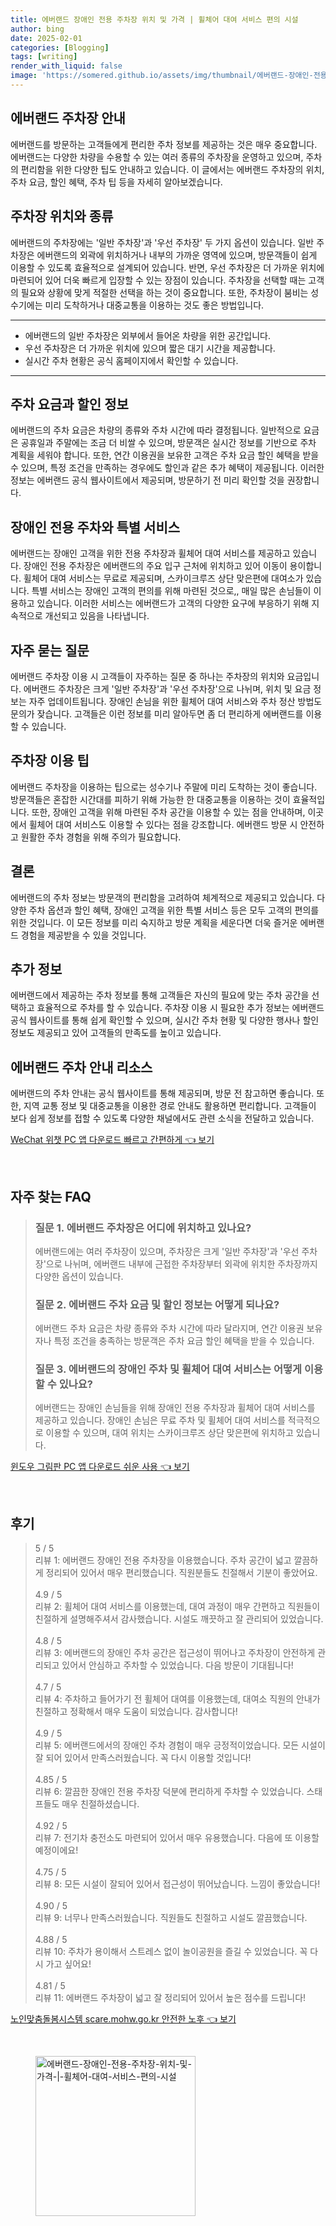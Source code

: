 ```yaml
---
title: 에버랜드 장애인 전용 주차장 위치 및 가격 | 휠체어 대여 서비스 편의 시설
author: bing
date: 2025-02-01
categories: [Blogging]
tags: [writing]
render_with_liquid: false
image: 'https://somered.github.io/assets/img/thumbnail/에버랜드-장애인-전용-주차장-위치-및-가격-|-휠체어-대여-서비스-편의-시설.webp'
---
```



<h2 id='에버랜드 주차장 안내'>에버랜드 주차장 안내</h2>

<p>에버랜드를 방문하는 고객들에게 편리한 주차 정보를 제공하는 것은 매우 중요합니다. 에버랜드는 다양한 차량을 수용할 수 있는 여러 종류의 주차장을 운영하고 있으며, 주차의 편리함을 위한 다양한 팁도 안내하고 있습니다. 이 글에서는 에버랜드 주차장의 위치, 주차 요금, 할인 혜택, 주차 팁 등을 자세히 알아보겠습니다.</p>

<h2 id='주차장 위치와 종류'>주차장 위치와 종류</h2>

<p>에버랜드의 주차장에는 '일반 주차장'과 '우선 주차장' 두 가지 옵션이 있습니다. 일반 주차장은 에버랜드의 외곽에 위치하거나 내부의 가까운 영역에 있으며, 방문객들이 쉽게 이용할 수 있도록 효율적으로 설계되어 있습니다. 반면, 우선 주차장은 더 가까운 위치에 마련되어 있어 더욱 빠르게 입장할 수 있는 장점이 있습니다. 주차장을 선택할 때는 고객의 필요와 상황에 맞게 적절한 선택을 하는 것이 중요합니다. 또한, 주차장이 붐비는 성수기에는 미리 도착하거나 대중교통을 이용하는 것도 좋은 방법입니다.</p>

<hr />

<ul>
    <li>에버랜드의 일반 주차장은 외부에서 들어온 차량을 위한 공간입니다.</li>
    <li>우선 주차장은 더 가까운 위치에 있으며 짧은 대기 시간을 제공합니다.</li>
    <li>실시간 주차 현황은 공식 홈페이지에서 확인할 수 있습니다.</li>
</ul>

<hr />

<h2 id='주차 요금과 할인 정보'>주차 요금과 할인 정보</h2>

<p>에버랜드의 주차 요금은 차량의 종류와 주차 시간에 따라 결정됩니다. 일반적으로 요금은 공휴일과 주말에는 조금 더 비쌀 수 있으며, 방문객은 실시간 정보를 기반으로 주차 계획을 세워야 합니다. 또한, 연간 이용권을 보유한 고객은 주차 요금 할인 혜택을 받을 수 있으며, 특정 조건을 만족하는 경우에도 할인과 같은 추가 혜택이 제공됩니다. 이러한 정보는 에버랜드 공식 웹사이트에서 제공되며, 방문하기 전 미리 확인할 것을 권장합니다.</p>

<h2 id='장애인 전용 주차와 특별 서비스'>장애인 전용 주차와 특별 서비스</h2>

<p>에버랜드는 장애인 고객을 위한 전용 주차장과 휠체어 대여 서비스를 제공하고 있습니다. 장애인 전용 주차장은 에버랜드의 주요 입구 근처에 위치하고 있어 이동이 용이합니다. 휠체어 대여 서비스는 무료로 제공되며, 스카이크루즈 상단 맞은편에 대여소가 있습니다. 특별 서비스는 장애인 고객의 편의를 위해 마련된 것으로,, 매일 많은 손님들이 이용하고 있습니다. 이러한 서비스는 에버랜드가 고객의 다양한 요구에 부응하기 위해 지속적으로 개선되고 있음을 나타냅니다.</p>

<h2 id='자주 묻는 질문'>자주 묻는 질문</h2>

<p>에버랜드 주차장 이용 시 고객들이 자주하는 질문 중 하나는 주차장의 위치와 요금입니다. 에버랜드 주차장은 크게 '일반 주차장'과 '우선 주차장'으로 나뉘며, 위치 및 요금 정보는 자주 업데이트됩니다. 장애인 손님을 위한 휠체어 대여 서비스와 주차 정산 방법도 문의가 잦습니다. 고객들은 이런 정보를 미리 알아두면 좀 더 편리하게 에버랜드를 이용할 수 있습니다.</p>

<h2 id='주차장 이용 팁'>주차장 이용 팁</h2>

<p>에버랜드 주차장을 이용하는 팁으로는 성수기나 주말에 미리 도착하는 것이 좋습니다. 방문객들은 혼잡한 시간대를 피하기 위해 가능한 한 대중교통을 이용하는 것이 효율적입니다. 또한, 장애인 고객을 위해 마련된 주차 공간을 이용할 수 있는 점을 안내하며, 이곳에서 휠체어 대여 서비스도 이용할 수 있다는 점을 강조합니다. 에버랜드 방문 시 안전하고 원활한 주차 경험을 위해 주의가 필요합니다.</p>

<h2 id='결론'>결론</h2>

<p>에버랜드의 주차 정보는 방문객의 편리함을 고려하여 체계적으로 제공되고 있습니다. 다양한 주차 옵션과 할인 혜택, 장애인 고객을 위한 특별 서비스 등은 모두 고객의 편의를 위한 것입니다. 이 모든 정보를 미리 숙지하고 방문 계획을 세운다면 더욱 즐거운 에버랜드 경험을 제공받을 수 있을 것입니다.</p>

<h2 id='추가 정보'>추가 정보</h2>

<p>에버랜드에서 제공하는 주차 정보를 통해 고객들은 자신의 필요에 맞는 주차 공간을 선택하고 효율적으로 주차를 할 수 있습니다. 주차장 이용 시 필요한 추가 정보는 에버랜드 공식 웹사이트를 통해 쉽게 확인할 수 있으며, 실시간 주차 현황 및 다양한 행사나 할인 정보도 제공되고 있어 고객들의 만족도를 높이고 있습니다.</p>

<h2 id='에버랜드 주차 안내 리소스'>에버랜드 주차 안내 리소스</h2>

<p>에버랜드의 주차 안내는 공식 웹사이트를 통해 제공되며, 방문 전 참고하면 좋습니다. 또한, 지역 교통 정보 및 대중교통을 이용한 경로 안내도 활용하면 편리합니다. 고객들이 보다 쉽게 정보를 접할 수 있도록 다양한 채널에서도 관련 소식을 전달하고 있습니다.</p>


<p><a class="click-button" title="WeChat 위챗 PC 앱 다운로드 빠르고 간편하게" href="https://somered.github.io/posts/WeChat-%EC%9C%84%EC%B1%97-PC-%EC%95%B1-%EB%8B%A4%EC%9A%B4%EB%A1%9C%EB%93%9C-%EB%B9%A0%EB%A5%B4%EA%B3%A0-%EA%B0%84%ED%8E%B8%ED%95%98%EA%B2%8C/" rel="dofollow">WeChat 위챗 PC 앱 다운로드 빠르고 간편하게 👈 보기</a></p><br>
<h2 id='자주_찾는_FAQ'>자주 찾는 FAQ</h2>
<div itemscope="" itemtype="https://schema.org/FAQPage"> 
<blockquote> 
<div itemscope="" itemprop="mainEntity" itemtype="https://schema.org/Question"> 
<h3 itemprop="name">질문 1. 에버랜드 주차장은 어디에 위치하고 있나요?</h3> 
<div itemscope="" itemprop="acceptedAnswer" itemtype="https://schema.org/Answer"> 
<span itemprop="text"> 
<p>에버랜드에는 여러 주차장이 있으며, 주차장은 크게 '일반 주차장'과 '우선 주차장'으로 나뉘며, 에버랜드 내부에 근접한 주차장부터 외곽에 위치한 주차장까지 다양한 옵션이 있습니다.</p> 
</span> 
</div> 
</div> 

<div itemscope="" itemprop="mainEntity" itemtype="https://schema.org/Question"> 
<h3 itemprop="name">질문 2. 에버랜드 주차 요금 및 할인 정보는 어떻게 되나요?</h3> 
<div itemscope="" itemprop="acceptedAnswer" itemtype="https://schema.org/Answer"> 
<span itemprop="text"> 
<p>에버랜드 주차 요금은 차량 종류와 주차 시간에 따라 달라지며, 연간 이용권 보유자나 특정 조건을 충족하는 방문객은 주차 요금 할인 혜택을 받을 수 있습니다.</p> 
</span> 
</div> 
</div> 

<div itemscope="" itemprop="mainEntity" itemtype="https://schema.org/Question"> 
<h3 itemprop="name">질문 3. 에버랜드의 장애인 주차 및 휠체어 대여 서비스는 어떻게 이용할 수 있나요?</h3> 
<div itemscope="" itemprop="acceptedAnswer" itemtype="https://schema.org/Answer"> 
<span itemprop="text"> 
<p>에버랜드는 장애인 손님들을 위해 장애인 전용 주차장과 휠체어 대여 서비스를 제공하고 있습니다. 장애인 손님은 무료 주차 및 휠체어 대여 서비스를 적극적으로 이용할 수 있으며, 대여 위치는 스카이크루즈 상단 맞은편에 위치하고 있습니다.</p> 
</span> 
</div> 
</div> 
</blockquote> 
</div>
<p><a class="click-button" title="윈도우 그림판 PC 앱 다운로드 쉬운 사용" href="https://somered.github.io/posts/%EC%9C%88%EB%8F%84%EC%9A%B0-%EA%B7%B8%EB%A6%BC%ED%8C%90-PC-%EC%95%B1-%EB%8B%A4%EC%9A%B4%EB%A1%9C%EB%93%9C-%EC%89%AC%EC%9A%B4-%EC%82%AC%EC%9A%A9/" rel="dofollow">윈도우 그림판 PC 앱 다운로드 쉬운 사용 👈 보기</a></p><br>
<h2 id='후기'>후기</h2>
<div itemscope itemtype="https://schema.org/Product">
  <blockquote>
  <div itemprop="review" itemscope itemtype="https://schema.org/Review">
      <div itemprop="reviewRating" itemscope itemtype="https://schema.org/Rating"> <span itemprop="ratingValue">5</span> / <span itemprop="bestRating">5</span> </div>
      <span itemprop="reviewBody">리뷰 1: 에버랜드 장애인 전용 주차장을 이용했습니다. 주차 공간이 넓고 깔끔하게 정리되어 있어서 매우 편리했습니다. 직원분들도 친절해서 기분이 좋았어요.</span>
  </div>
  <br>
  <div itemprop="review" itemscope itemtype="https://schema.org/Review">
      <div itemprop="reviewRating" itemscope itemtype="https://schema.org/Rating"> <span itemprop="ratingValue">4.9</span> / <span itemprop="bestRating">5</span> </div>
      <span itemprop="reviewBody">리뷰 2: 휠체어 대여 서비스를 이용했는데, 대여 과정이 매우 간편하고 직원들이 친절하게 설명해주셔서 감사했습니다. 시설도 깨끗하고 잘 관리되어 있었습니다.</span>
  </div>
  <br>
  <div itemprop="review" itemscope itemtype="https://schema.org/Review">
      <div itemprop="reviewRating" itemscope itemtype="https://schema.org/Rating"> <span itemprop="ratingValue">4.8</span> / <span itemprop="bestRating">5</span> </div>
      <span itemprop="reviewBody">리뷰 3: 에버랜드의 장애인 주차 공간은 접근성이 뛰어나고 주차장이 안전하게 관리되고 있어서 안심하고 주차할 수 있었습니다. 다음 방문이 기대됩니다!</span>
  </div>
  <br>
  <div itemprop="review" itemscope itemtype="https://schema.org/Review">
      <div itemprop="reviewRating" itemscope itemtype="https://schema.org/Rating"> <span itemprop="ratingValue">4.7</span> / <span itemprop="bestRating">5</span> </div>
      <span itemprop="reviewBody">리뷰 4: 주차하고 들어가기 전 휠체어 대여를 이용했는데, 대여소 직원의 안내가 친절하고 정확해서 매우 도움이 되었습니다. 감사합니다!</span>
  </div>
  <br>
  <div itemprop="review" itemscope itemtype="https://schema.org/Review">
      <div itemprop="reviewRating" itemscope itemtype="https://schema.org/Rating"> <span itemprop="ratingValue">4.9</span> / <span itemprop="bestRating">5</span> </div>
      <span itemprop="reviewBody">리뷰 5: 에버랜드에서의 장애인 주차 경험이 매우 긍정적이었습니다. 모든 시설이 잘 되어 있어서 만족스러웠습니다. 꼭 다시 이용할 것입니다!</span>
  </div>
  <br>
  <div itemprop="review" itemscope itemtype="https://schema.org/Review">
      <div itemprop="reviewRating" itemscope itemtype="https://schema.org/Rating"> <span itemprop="ratingValue">4.85</span> / <span itemprop="bestRating">5</span> </div>
      <span itemprop="reviewBody">리뷰 6: 깔끔한 장애인 전용 주차장 덕분에 편리하게 주차할 수 있었습니다. 스태프들도 매우 친절하셨습니다.</span>
  </div>
  <br>
  <div itemprop="review" itemscope itemtype="https://schema.org/Review">
      <div itemprop="reviewRating" itemscope itemtype="https://schema.org/Rating"> <span itemprop="ratingValue">4.92</span> / <span itemprop="bestRating">5</span> </div>
      <span itemprop="reviewBody">리뷰 7: 전기차 충전소도 마련되어 있어서 매우 유용했습니다. 다음에 또 이용할 예정이에요!</span>
  </div>
  <br>
  <div itemprop="review" itemscope itemtype="https://schema.org/Review">
      <div itemprop="reviewRating" itemscope itemtype="https://schema.org/Rating"> <span itemprop="ratingValue">4.75</span> / <span itemprop="bestRating">5</span> </div>
      <span itemprop="reviewBody">리뷰 8: 모든 시설이 잘되어 있어서 접근성이 뛰어났습니다. 느낌이 좋았습니다!</span>
  </div>
  <br>
  <div itemprop="review" itemscope itemtype="https://schema.org/Review">
      <div itemprop="reviewRating" itemscope itemtype="https://schema.org/Rating"> <span itemprop="ratingValue">4.90</span> / <span itemprop="bestRating">5</span> </div>
      <span itemprop="reviewBody">리뷰 9: 너무나 만족스러웠습니다. 직원들도 친절하고 시설도 깔끔했습니다.</span>
  </div>
  <br>
  <div itemprop="review" itemscope itemtype="https://schema.org/Review">
      <div itemprop="reviewRating" itemscope itemtype="https://schema.org/Rating"> <span itemprop="ratingValue">4.88</span> / <span itemprop="bestRating">5</span> </div>
      <span itemprop="reviewBody">리뷰 10: 주차가 용이해서 스트레스 없이 놀이공원을 즐길 수 있었습니다. 꼭 다시 가고 싶어요!</span>
  </div>
  <br>
  <div itemprop="review" itemscope itemtype="https://schema.org/Review">
      <div itemprop="reviewRating" itemscope itemtype="https://schema.org/Rating"> <span itemprop="ratingValue">4.81</span> / <span itemprop="bestRating">5</span> </div>
      <span itemprop="reviewBody">리뷰 11: 에버랜드 주차장이 넓고 잘 정리되어 있어서 높은 점수를 드립니다!</span>
  </div>
  </blockquote>
</div>
<p><a class="click-button" title="노인맞춤돌봄시스템 scare.mohw.go.kr 안전한 노후" href="https://somered.github.io/posts/%EB%85%B8%EC%9D%B8%EB%A7%9E%EC%B6%A4%EB%8F%8C%EB%B4%84%EC%8B%9C%EC%8A%A4%ED%85%9C-scare.mohw.go.kr-%EC%95%88%EC%A0%84%ED%95%9C-%EB%85%B8%ED%9B%84/" rel="dofollow">노인맞춤돌봄시스템 scare.mohw.go.kr 안전한 노후 👈 보기</a></p><br>
<figure class="image"><img src="https://somered.github.io/assets/img/thumbnail/에버랜드-장애인-전용-주차장-위치-및-가격-|-휠체어-대여-서비스-편의-시설.webp" alt="에버랜드-장애인-전용-주차장-위치-및-가격-|-휠체어-대여-서비스-편의-시설" width="256" height="256"></figure>
